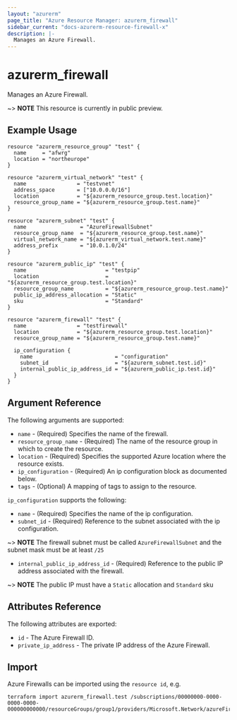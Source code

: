 ```yaml
---
layout: "azurerm"
page_title: "Azure Resource Manager: azurerm_firewall"
sidebar_current: "docs-azurerm-resource-firewall-x"
description: |-
  Manages an Azure Firewall.
---
```


# azurerm_firewall

Manages an Azure Firewall.

~> **NOTE** This resource is currently in public preview.

## Example Usage

```hcl
resource "azurerm_resource_group" "test" {
  name     = "afwrg"
  location = "northeurope"
}

resource "azurerm_virtual_network" "test" {
  name                = "testvnet"
  address_space       = ["10.0.0.0/16"]
  location            = "${azurerm_resource_group.test.location}"
  resource_group_name = "${azurerm_resource_group.test.name}"
}

resource "azurerm_subnet" "test" {
  name                 = "AzureFirewallSubnet"
  resource_group_name  = "${azurerm_resource_group.test.name}"
  virtual_network_name = "${azurerm_virtual_network.test.name}"
  address_prefix       = "10.0.1.0/24"
}

resource "azurerm_public_ip" "test" {
  name                         = "testpip"
  location                     = "${azurerm_resource_group.test.location}"
  resource_group_name          = "${azurerm_resource_group.test.name}"
  public_ip_address_allocation = "Static"
  sku                          = "Standard"
}

resource "azurerm_firewall" "test" {
  name                = "testfirewall"
  location            = "${azurerm_resource_group.test.location}"
  resource_group_name = "${azurerm_resource_group.test.name}"

  ip_configuration {
    name                          = "configuration"
    subnet_id                     = "${azurerm_subnet.test.id}"
    internal_public_ip_address_id = "${azurerm_public_ip.test.id}"
  }
}
```

## Argument Reference

The following arguments are supported:

* `name` - (Required) Specifies the name of the firewall.
* `resource_group_name` - (Required) The name of the resource group in which to create the resource.
* `location` - (Required) Specifies the supported Azure location where the resource exists.
* `ip_configuration` - (Required) An ip configuration block as documented below.
* `tags` - (Optional) A mapping of tags to assign to the resource.

`ip_configuration` supports the following:

* `name` - (Required) Specifies the name of the ip configuration.
* `subnet_id` - (Required) Reference to the subnet associated with the ip configuration.

~> **NOTE** The firewall subnet must be called `AzureFirewallSubnet` and the subnet mask must be at least `/25`

* `internal_public_ip_address_id` - (Required) Reference to the public IP address associated with the firewall.

~> **NOTE** The public IP must have a `Static` allocation and `Standard` sku

## Attributes Reference

The following attributes are exported:

* `id` - The Azure Firewall ID.
* `private_ip_address` - The private IP address of the Azure Firewall.

## Import

Azure Firewalls can be imported using the `resource id`, e.g.

```shell
terraform import azurerm_firewall.test /subscriptions/00000000-0000-0000-0000-000000000000/resourceGroups/group1/providers/Microsoft.Network/azureFirewalls/testfirewall
```